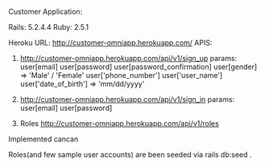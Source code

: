 Customer Application:

 Rails: 5.2.4.4
 Ruby: 2.5.1

 Heroku URL: http://customer-omniapp.herokuapp.com/
 APIS:

 1) http://customer-omniapp.herokuapp.com/api/v1/sign_up
 params: 
 user[email]
 user[password]
 user[password_confirmation]
 user[gender] => 'Male' / 'Female'
 user['phone_number']
 user['user_name']
 user['date_of_birth'] => 'mm/dd/yyyy'

 2) http://customer-omniapp.herokuapp.com/api/v1/sign_in
 params: 
 user[email]
 user[password]

 3) Roles
 http://customer-omniapp.herokuapp.com/api/v1/roles

 Implemented cancan 
 
 Roles(and few sample user accounts) are been seeded via rails db:seed . 
